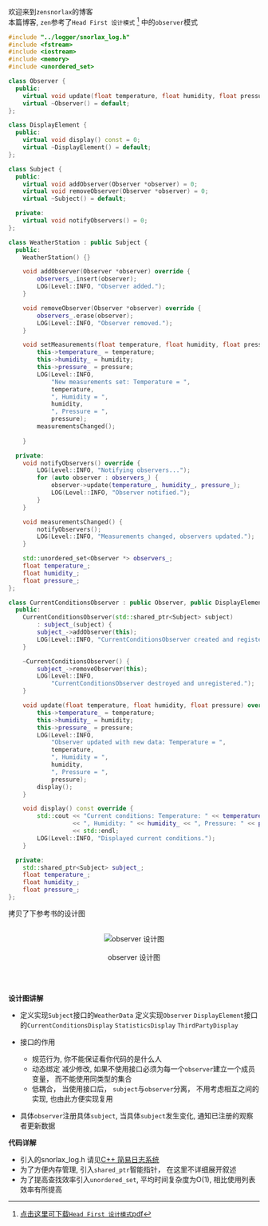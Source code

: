
欢迎来到`zensnorlax`的博客\
本篇博客, `zen`参考了`Head First 设计模式` [^1] 中的`observer`模式

```cpp
#include "../logger/snorlax_log.h"
#include <fstream>
#include <iostream>
#include <memory>
#include <unordered_set>

class Observer {
  public:
    virtual void update(float temperature, float humidity, float pressure) = 0;
    virtual ~Observer() = default;
};

class DisplayElement {
  public:
    virtual void display() const = 0;
    virtual ~DisplayElement() = default;
};

class Subject {
  public:
    virtual void addObserver(Observer *observer) = 0;
    virtual void removeObserver(Observer *observer) = 0;
    virtual ~Subject() = default;

  private:
    virtual void notifyObservers() = 0;
};

class WeatherStation : public Subject {
  public:
    WeatherStation() {}

    void addObserver(Observer *observer) override {
        observers_.insert(observer);
        LOG(Level::INFO, "Observer added.");
    }

    void removeObserver(Observer *observer) override {
        observers_.erase(observer);
        LOG(Level::INFO, "Observer removed.");
    }

    void setMeasurements(float temperature, float humidity, float pressure) {
        this->temperature_ = temperature;
        this->humidity_ = humidity;
        this->pressure_ = pressure;
        LOG(Level::INFO,
            "New measurements set: Temperature = ",
            temperature,
            ", Humidity = ",
            humidity,
            ", Pressure = ",
            pressure);
        measurementsChanged();
        
    }

  private:
    void notifyObservers() override {
        LOG(Level::INFO, "Notifying observers...");
        for (auto observer : observers_) {
            observer->update(temperature_, humidity_, pressure_);
            LOG(Level::INFO, "Observer notified.");
        }
    }

    void measurementsChanged() {
        notifyObservers();
        LOG(Level::INFO, "Measurements changed, observers updated.");
    }

    std::unordered_set<Observer *> observers_;
    float temperature_;
    float humidity_;
    float pressure_;
};

class CurrentConditionsObserver : public Observer, public DisplayElement {
  public:
    CurrentConditionsObserver(std::shared_ptr<Subject> subject)
        : subject_(subject) {
        subject_->addObserver(this);
        LOG(Level::INFO, "CurrentConditionsObserver created and registered.");
    }

    ~CurrentConditionsObserver() {
        subject_->removeObserver(this);
        LOG(Level::INFO,
            "CurrentConditionsObserver destroyed and unregistered.");
    }

    void update(float temperature, float humidity, float pressure) override {
        this->temperature_ = temperature;
        this->humidity_ = humidity;
        this->pressure_ = pressure;
        LOG(Level::INFO,
            "Observer updated with new data: Temperature = ",
            temperature,
            ", Humidity = ",
            humidity,
            ", Pressure = ",
            pressure);
        display();
    }

    void display() const override {
        std::cout << "Current conditions: Temperature: " << temperature_
                  << ", Humidity: " << humidity_ << ", Pressure: " << pressure_
                  << std::endl;
        LOG(Level::INFO, "Displayed current conditions.");
    }

  private:
    std::shared_ptr<Subject> subject_;
    float temperature_;
    float humidity_;
    float pressure_;
};
```
拷贝了下参考书的设计图
<br></br>
<figure style = "text-align: center;">
  <img src="/home/qing/CodeJourney/LearnCxx/observer/observer_design.png" alt="observer 设计图">
  <br></br>
  <figcaption>observer 设计图</figcaption>
</figure>
  <br></br>

**设计图讲解**

- 定义实现`Subject`接口的`WeatherData` 定义实现`Observer` `DisplayElement`接口的`CurrentConditionsDisplay` `StatisticsDisplay` `ThirdPartyDisplay`
- 接口的作用

    - 规范行为, 你不能保证看你代码的是什么人
    - 动态绑定 减少修改, 如果不使用接口必须为每一个`observer`建立一个成员变量， 而不能使用同类型的集合
    - 低耦合， 当使用接口后， `subject`与`observer`分离， 不用考虑相互之间的实现, 也由此方便实现复用
- 具体`observer`注册具体`subject`, 当具体`subject`发生变化, 通知已注册的观察者更新数据    

**代码详解**

- 引入的snorlax_log.h 请见[C++ 简易日志系统](https://juejin.cn/post/7414424759227416614)
- 为了方便内存管理, 引入`shared_ptr`智能指针， 在这里不详细展开叙述
- 为了提高查找效率引入`unordered_set`, 平均时间复杂度为O(1), 相比使用列表效率有所提高

[^1]: [点击这里可下载`Head First 设计模式`pdf](https://pc.woozooo.com/mydisk.php)


